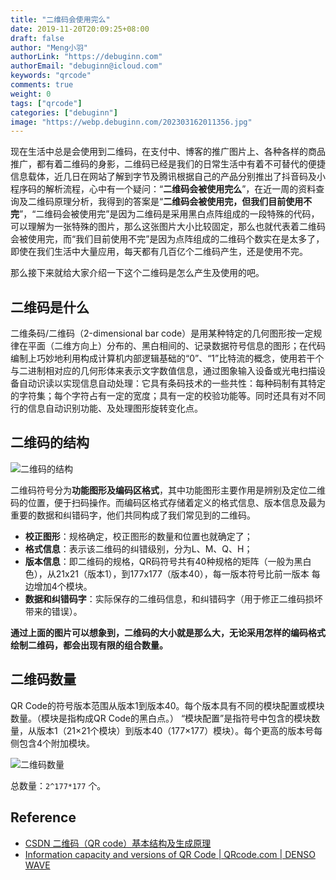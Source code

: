 ```yaml
---
title: "二维码会使用完么"
date: 2019-11-20T20:09:25+08:00
draft: false
author: "Meng小羽"
authorLink: "https://debuginn.com"
authorEmail: "debuginn@icloud.com"
keywords: "qrcode"
comments: true
weight: 0
tags: ["qrcode"]
categories: ["debuginn"]
image: "https://webp.debuginn.com/202303162011356.jpg"
---
```


现在生活中总是会使用到二维码，在支付中、博客的推广图片上、各种各样的商品推广，都有着二维码的身影，二维码已经是我们的日常生活中有着不可替代的便捷信息载体，近几日在网站了解到字节及腾讯根据自己的产品分别推出了抖音码及小程序码的解析流程，心中有一个疑问：“**二维码会被使用完么**”，在近一周的资料查询及二维码原理分析，我得到的答案是“**二维码会被使用完，但我们目前使用不完**”，“二维码会被使用完”是因为二维码是采用黑白点阵组成的一段特殊的代码，可以理解为一张特殊的图片，那么这张图片大小比较固定，那么也就代表着二维码会被使用完，而“我们目前使用不完”是因为点阵组成的二维码个数实在是太多了，即使在我们生活中大量应用，每天都有几百亿个二维码产生，还是使用不完。

那么接下来就给大家介绍一下这个二维码是怎么产生及使用的吧。

## 二维码是什么

二维条码/二维码（2-dimensional bar code）是用某种特定的几何图形按一定规律在平面（二维方向上）分布的、黑白相间的、记录数据符号信息的图形；在代码编制上巧妙地利用构成计算机内部逻辑基础的“0”、“1”比特流的概念，使用若干个与二进制相对应的几何形体来表示文字数值信息，通过图象输入设备或光电扫描设备自动识读以实现信息自动处理：它具有条码技术的一些共性：每种码制有其特定的字符集；每个字符占有一定的宽度；具有一定的校验功能等。同时还具有对不同行的信息自动识别功能、及处理图形旋转变化点。

## 二维码的结构

![二维码的结构](https://webp.debuginn.com/202303162012278.jpeg)

二维码符号分为**功能图形及编码区格式**，其中功能图形主要作用是辨别及定位二维码的位置，便于扫码操作。而编码区格式存储着定义的格式信息、版本信息及最为重要的数据和纠错码字，他们共同构成了我们常见到的二维码。

- **校正图形**：规格确定，校正图形的数量和位置也就确定了； 
- **格式信息**：表示该二维码的纠错级别，分为L、M、Q、H； 
- **版本信息**：即二维码的规格，QR码符号共有40种规格的矩阵（一般为黑白色），从21x21（版本1），到177x177（版本40），每一版本符号比前一版本 每边增加4个模块。 
- **数据和纠错码字**：实际保存的二维码信息，和纠错码字（用于修正二维码损坏带来的错误）。

**通过上面的图片可以想象到，二维码的大小就是那么大，无论采用怎样的编码格式绘制二维码，都会出现有限的组合数量。**

## 二维码数量

QR Code的符号版本范围从版本1到版本40。每个版本具有不同的模块配置或模块数量。（模块是指构成QR Code的黑白点。）
“模块配置”是指符号中包含的模块数量，从版本1（21×21个模块）到版本40（177×177）模块）。每个更高的版本号每侧包含4个附加模块。

![二维码数量](https://webp.debuginn.com/202303162013973.png)

总数量：`2^177*177` 个。

## Reference

- [CSDN 二维码（QR code）基本结构及生成原理](https://blog.csdn.net/u012611878/article/details/53167009) 
- [Information capacity and versions of QR Code | QRcode.com | DENSO WAVE](https://www.qrcode.com/en/about/version.html)